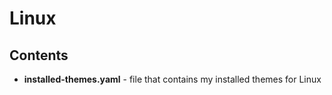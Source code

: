 # Linux

## Contents

*   **installed-themes.yaml** - file that contains my installed themes for Linux
